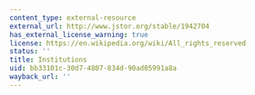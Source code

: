 ```yaml
---
content_type: external-resource
external_url: http://www.jstor.org/stable/1942704
has_external_license_warning: true
license: https://en.wikipedia.org/wiki/All_rights_reserved
status: ''
title: Institutions
uid: bb33101c-30d7-4807-834d-90ad05991a8a
wayback_url: ''
---
```

